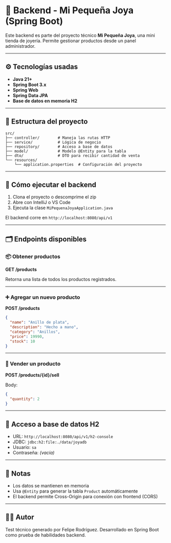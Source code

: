 # 🧪 Backend - Mi Pequeña Joya (Spring Boot)

Este backend es parte del proyecto técnico **Mi Pequeña Joya**, una mini tienda de joyería. Permite gestionar productos desde un panel administrador.

---

## ⚙️ Tecnologías usadas

- **Java 21+**
- **Spring Boot 3.x**
- **Spring Web**
- **Spring Data JPA**
- **Base de datos en memoria H2**

---

## 📁 Estructura del proyecto

```
src/
├── controller/        # Maneja las rutas HTTP
├── service/           # Lógica de negocio
├── repository/        # Acceso a base de datos
├── model/             # Modelo @Entity para la tabla
├── dto/               # DTO para recibir cantidad de venta
└── resources/
    └── application.properties  # Configuración del proyecto
```

---

## 🚀 Cómo ejecutar el backend

1. Clona el proyecto o descomprime el zip
2. Abre con IntelliJ o VS Code
3. Ejecuta la clase `MiPequenaJoyaApplication.java`

El backend corre en `http://localhost:8080/api/v1`

---

## 🗂️ Endpoints disponibles

### 📦 Obtener productos
**GET /products**

Retorna una lista de todos los productos registrados.

---

### ➕ Agregar un nuevo producto
**POST /products**

```json
{
  "name": "Anillo de plata",
  "description": "Hecho a mano",
  "category": "Anillos",
  "price": 19990,
  "stock": 10
}
```

---

### 💸 Vender un producto
**POST /products/{id}/sell**

Body:

```json
{
  "quantity": 2
}
```

---

## 💾 Acceso a base de datos H2

- URL: `http://localhost:8080/api/v1/h2-console`
- JDBC: `jdbc:h2:file:./data/joyadb`
- Usuario: `sa`
- Contraseña: *(vacía)*

---

## 📝 Notas

- Los datos se mantienen en memoria
- Usa `@Entity` para generar la tabla `Product` automáticamente
- El backend permite Cross-Origin para conexión con frontend (CORS)

---

## 👨‍💻 Autor

Test técnico generado por Felipe Rodríguez. Desarrollado en Spring Boot como prueba de habilidades backend.